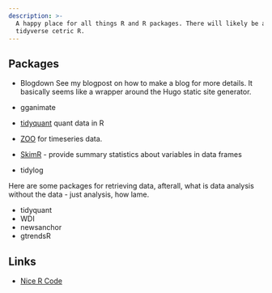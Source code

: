```yaml
---
description: >-
  A happy place for all things R and R packages. There will likely be a heavy emphasis on
  tidyverse cetric R.
---
```



## Packages

* Blogdown
See my blogpost on how to make a blog for more details. It basically seems like a wrapper around the Hugo static site generator.

* gganimate

* [tidyquant](https://cran.r-project.org/web/packages/tidyquant/vignettes/TQ01-core-functions-in-tidyquant.html) 
quant data in R

* [ZOO](https://cran.r-project.org/web/packages/zoo/index.html) for timeseries data.


- [SkimR](https://cran.r-project.org/web/packages/skimr/vignettes/skimr.html) - provide summary statistics about variables in data frames

* tidylog

Here are some packages for retrieving data, afterall, what is data analysis without the data - just analysis, how lame.

* tidyquant
* WDI
* newsanchor
* gtrendsR

## Links
* [Nice R Code](https://nicercode.github.io/blog/2013-04-05-projects/)

